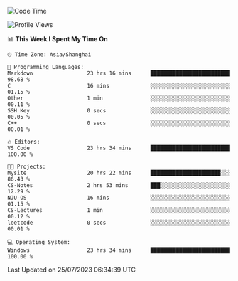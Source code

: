 <!--START_SECTION:waka-->
![Code Time](http://img.shields.io/badge/Code%20Time-1%2C070%20hrs%2019%20mins-blue)

![Profile Views](http://img.shields.io/badge/Profile%20Views-3-blue)

📊 **This Week I Spent My Time On** 

```text
🕑︎ Time Zone: Asia/Shanghai

💬 Programming Languages: 
Markdown                 23 hrs 16 mins      █████████████████████████   98.68 % 
C                        16 mins             ░░░░░░░░░░░░░░░░░░░░░░░░░   01.15 % 
Other                    1 min               ░░░░░░░░░░░░░░░░░░░░░░░░░   00.11 % 
SSH Key                  0 secs              ░░░░░░░░░░░░░░░░░░░░░░░░░   00.05 % 
C++                      0 secs              ░░░░░░░░░░░░░░░░░░░░░░░░░   00.01 % 

🔥 Editors: 
VS Code                  23 hrs 34 mins      █████████████████████████   100.00 % 

🐱‍💻 Projects: 
Mysite                   20 hrs 22 mins      ██████████████████████░░░   86.43 % 
CS-Notes                 2 hrs 53 mins       ███░░░░░░░░░░░░░░░░░░░░░░   12.29 % 
NJU-OS                   16 mins             ░░░░░░░░░░░░░░░░░░░░░░░░░   01.15 % 
CS-Lectures              1 min               ░░░░░░░░░░░░░░░░░░░░░░░░░   00.12 % 
leetcode                 0 secs              ░░░░░░░░░░░░░░░░░░░░░░░░░   00.01 % 

💻 Operating System: 
Windows                  23 hrs 34 mins      █████████████████████████   100.00 % 
```


 Last Updated on 25/07/2023 06:34:39 UTC
<!--END_SECTION:waka-->
